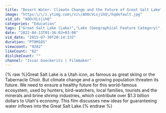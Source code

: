```yaml
---
title: "Desert Water: Climate Change and the Future of Great Salt Lake"
image: "https:\/\/i.ytimg.com\/vi\/AOOcVLsjihQ\/hqdefault.jpg"
vid_id: "AOOcVLsjihQ"
categories: "Education"
tags: ["Great Salt Lake (Lake)","Lake (Geographical Feature Category)","Salt Lake (Lake Type)"]
date: "2022-04-13T01:36:03+03:00"
vid_date: "2015-07-30T20:14:33Z"
duration: "PT8M18S"
viewcount: "9282"
likeCount: "82"
dislikeCount: ""
channel: "Issac Goeckeritz | Filmmaker"
---
```

{% raw %}Great Salt Lake is a Utah icon, as famous as great skiing or the Tabernacle Choir. But climate change and a growing population threaten its future. We need to ensure a healthy future for this world-famous ecosystem, used by hunters, bird-watchers, local families, tourists and the minerals and brine shrimp industries, which contribute over $1.3 billion dollars to Utah's economy. This film discusses new ideas for guaranteeing water inflows into the Great Salt Lake.{% endraw %}
